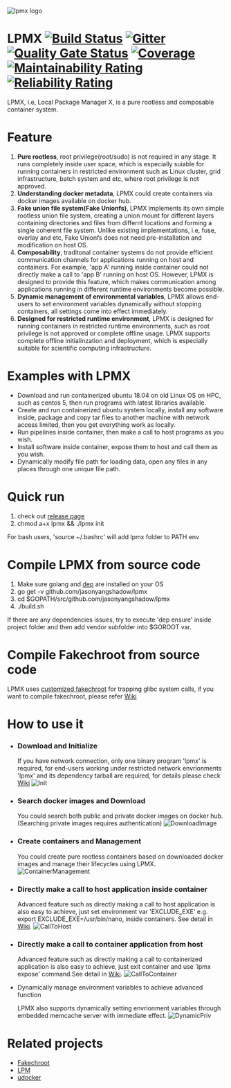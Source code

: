 ![lpmx logo](./lpmx_small.PNG)

# LPMX [![Build Status](https://travis-ci.com/JasonYangShadow/lpmx.svg?branch=master)](https://travis-ci.com/JasonYangShadow/lpmx) [![Gitter](https://badges.gitter.im/lpmx_container/community.svg)](https://gitter.im/lpmx_container/community?utm_source=badge&utm_medium=badge&utm_campaign=pr-badge) [![Quality Gate Status](https://sonarcloud.io/api/project_badges/measure?project=JasonYangShadow_lpmx&metric=alert_status)](https://sonarcloud.io/dashboard?id=JasonYangShadow_lpmx) [![Coverage](https://sonarcloud.io/api/project_badges/measure?project=JasonYangShadow_lpmx&metric=coverage)](https://sonarcloud.io/dashboard?id=JasonYangShadow_lpmx) [![Maintainability Rating](https://sonarcloud.io/api/project_badges/measure?project=JasonYangShadow_lpmx&metric=sqale_rating)](https://sonarcloud.io/dashboard?id=JasonYangShadow_lpmx) [![Reliability Rating](https://sonarcloud.io/api/project_badges/measure?project=JasonYangShadow_lpmx&metric=reliability_rating)](https://sonarcloud.io/dashboard?id=JasonYangShadow_lpmx) 
LPMX, i.e, Local Package Manager X, is a pure rootless and composable container system.

# Feature
1. **Pure rootless**, root privilege(root/sudo) is not required in any stage. It runs completely inside user space, which is especially suiable for running containers in restricted environment such as Linux cluster, grid infrastructure, batch system and etc, where root privilege is not approved.
2. **Understanding docker metadata**, LPMX could create containers via docker images available on docker hub.
3. **Fake union file system(Fake Unionfs)**, LPMX implements its own simple rootless union file system, creating a union mount for different layers containing directories and files from differnt locations and forming a single coherent file system. Unlike existing implementations, i.e, fuse, overlay and etc, Fake Unionfs does not need pre-installation and modification on host OS.
4. **Composability**, traditonal container systems do not provide efficient communication channels for applications running on host and containers. For example, 'app A' running inside container could not directly make a call to 'app B' running on host OS. However, LPMX is designed to provide this feature, which makes communication among applications running in different runtime environments become possible.
5. **Dynamic management of environmental variables**, LPMX allows end-users to set environment variables dynamically without stopping containers, all settings come into effect immediately.
6. **Designed for restricted runtime environment**, LPMX is designed for running containers in restricted runtime environments, such as root privilege is not approved or complete offline usage. LPMX supports complete offline initialinzation and deployment, which is especially suitable for scientific computing infrastructure.
  
# Examples with LPMX
- Download and run containerized ubuntu 18.04 on old Linux OS on HPC, such as centos 5, then run programs with latest libraries available.
- Create and run containerized ubuntu system locally, install any software inside, package and copy tar files to another machine with network access limited, then you get everything work as locally.
- Run pipelines inside container, then make a call to host programs as you wish.
- Install software inside container, expose them to host and call them as you wish.
- Dynamically modify file path for loading data, open any files in any places through one unique file path.

# Quick run
1. check out [release page](https://github.com/JasonYangShadow/lpmx/releases)
2. chmod a+x lpmx && ./lpmx init

For bash users, 'source ~/.bashrc' will add lpmx folder to PATH env

# Compile LPMX from source code 
1. Make sure golang and [dep](https://github.com/golang/dep) are installed on your OS
2. go get -v github.com/jasonyangshadow/lpmx
3. cd $GOPATH/src/github.com/jasonyangshadow/lpmx
4. ./build.sh

If there are any dependencies issues, try to execute 'dep ensure' inside project folder and then add vendor subfolder into $GOROOT var.

# Compile Fakechroot from source code
LPMX uses [customized fakechroot](https://github.com/jasonyangshadow/fakechroot) for trapping glibc system calls, if you want to compile fakechroot, please refer [Wiki](https://github.com/JasonYangShadow/lpmx/wiki#9-compile-fakechroot-and-its-dependencies-from-scratch)


# How to use it
- ### Download and Initialize

    If you have network connection, only one binary program 'lpmx' is required, for end-users working under restricted network envrionments 'lpmx' and its dependency tarball are required, for details please check [Wiki](https://github.com/JasonYangShadow/lpmx/wiki)
![Init](figures/Init.gif)
- ### Search docker images and Download

    You could search both public and private docker images on docker hub.(Searching private images requires authentication)
![DownloadImage](figures/DownloadImage.gif)

- ### Create containers and Management

    You could create pure rootless containers based on downloaded docker images and manage their lifecycles using LPMX.
![ContainerManagement](figures/ContainerManagement.gif)  

- ### Directly make a call to host application inside container

    Advanced feature such as directly making a call to host application is also easy to achieve, just set environment var 'EXCLUDE_EXE' e.g. export EXCLUDE_EXE=/usr/bin/nano, inside containers. See detail in [Wiki](https://github.com/JasonYangShadow/lpmx/wiki).
![CallToHost](figures/CallToHost.gif)

- ### Directly make a call to container application from host

    Advanced feature such as directly making a call to containerized application is also easy to achieve, just exit container and use 'lpmx expose' command.See detail in [Wiki](https://github.com/JasonYangShadow/lpmx/wiki).
![CallToContainer](figures/CallToContainer.gif)

- Dynamically manage environment variables to achieve advanced function

    LPMX also supports dynamically setting envrionment variables through embedded memcache server with immediate effect. 
![DynamicPriv](figures/DynamicPriv.gif)

# Related projects
- [Fakechroot](https://github.com/JasonYangShadow/fakechroot)
- [LPM](https://lpm.bio/)
- [udocker](https://github.com/indigo-dc/udocker)
